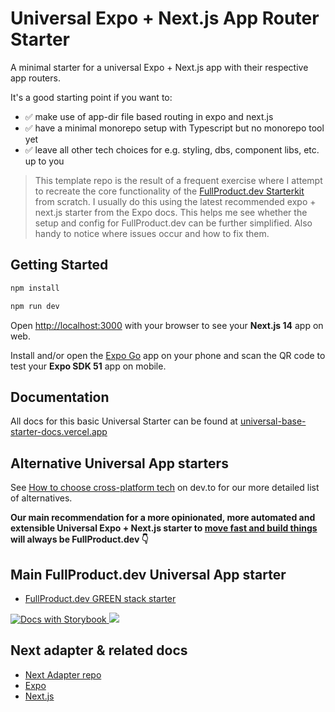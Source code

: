 # Universal Expo + Next.js App Router Starter

A minimal starter for a universal Expo + Next.js app with their respective app routers.

It's a good starting point if you want to:

- ✅ make use of app-dir file based routing in expo and next.js
- ✅ have a minimal monorepo setup with Typescript but no monorepo tool yet
- ✅ leave all other tech choices for e.g. styling, dbs, component libs, etc. up to you

> This template repo is the result of a frequent exercise where I attempt to recreate the core functionality of the [FullProduct.dev Starterkit](https://github.com/Aetherspace/green-stack-starter) from scratch. I usually do this using the latest recommended expo + next.js starter from the Expo docs. This helps me see whether the setup and config for FullProduct.dev can be further simplified. Also handy to notice where issues occur and how to fix them.

## Getting Started

```bash
npm install
```

```bash
npm run dev
```

Open [http://localhost:3000](http://localhost:3000) with your browser to see your **Next.js 14** app on web.

Install and/or open the [Expo Go](https://expo.io/client) app on your phone and scan the QR code to test your **Expo SDK 51** app on mobile.

## Documentation

All docs for this basic Universal Starter can be found at [universal-base-starter-docs.vercel.app](https://universal-base-starter-docs.vercel.app/)

## Alternative Universal App starters

See [How to choose cross-platform tech](https://dev.to/codinsonn/why-use-react-native-over-flutter-a-recap-57b0) on dev.to for our more detailed list of alternatives.

**Our main recommendation for a more opinionated, more automated and extensible Universal Expo + Next.js starter to [move fast and build things](https://dev.to/codinsonn/how-to-compete-with-elons-twitter-a-dev-perspective-4j64) will always be FullProduct.dev 👇**

## Main FullProduct.dev Universal App starter

- [FullProduct.dev GREEN stack starter](https://github.com/Aetherspace/green-stack-starter-demo)

<p>
  <a href="https://main--62c9a236ee16e6611d719e94.chromatic.com/?path=/story/readme-md--page">
    <img alt="Docs with Storybook" longdesc="Documented with Storybook" src="https://img.shields.io/badge/-Read_the_Docs-FF4785?style=for-the-badge&logo=storybook&logoColor=fff" />
  </a>
  <a aria-label="sponsor @codinsonn on Github" href="https://github.com/sponsors/codinsonn">
    <img src="https://img.shields.io/static/v1?label=Sponsor&style=for-the-badge&message=%E2%9D%A4&logo=GitHub&color=%23fe8e86" target="_blank" />
  </a>
</p>

## Next adapter & related docs

- [Next Adapter repo](https://github.com/expo/expo-cli/tree/main/packages/next-adapter)
- [Expo](https://expo.io/)
- [Next.js](https://nextjs.org/)
